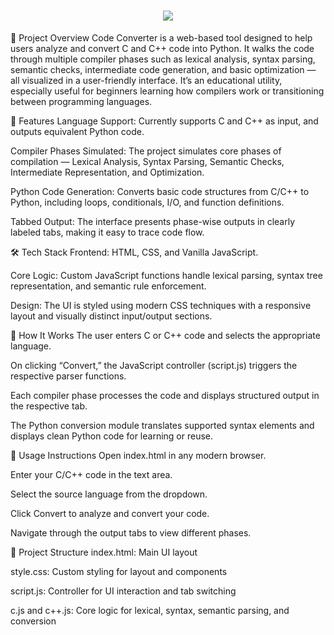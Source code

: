 <h1 align="center">
  <a href="https://git.io/typing-svg">
    <img src="https://readme-typing-svg.herokuapp.com/?lines=Code Converter!&center=true&size=30">
  </a>
</h1>

📌 Project Overview
Code Converter is a web-based tool designed to help users analyze and convert C and C++ code into Python. It walks the code through multiple compiler phases such as lexical analysis, syntax parsing, semantic checks, intermediate code generation, and basic optimization — all visualized in a user-friendly interface. It’s an educational utility, especially useful for beginners learning how compilers work or transitioning between programming languages.

🧠 Features
Language Support: Currently supports C and C++ as input, and outputs equivalent Python code.

Compiler Phases Simulated: The project simulates core phases of compilation — Lexical Analysis, Syntax Parsing, Semantic Checks, Intermediate Representation, and Optimization.

Python Code Generation: Converts basic code structures from C/C++ to Python, including loops, conditionals, I/O, and function definitions.

Tabbed Output: The interface presents phase-wise outputs in clearly labeled tabs, making it easy to trace code flow.

🛠️ Tech Stack
Frontend: HTML, CSS, and Vanilla JavaScript.

Core Logic: Custom JavaScript functions handle lexical parsing, syntax tree representation, and semantic rule enforcement.

Design: The UI is styled using modern CSS techniques with a responsive layout and visually distinct input/output sections.

🔧 How It Works
The user enters C or C++ code and selects the appropriate language.

On clicking “Convert,” the JavaScript controller (script.js) triggers the respective parser functions.

Each compiler phase processes the code and displays structured output in the respective tab.

The Python conversion module translates supported syntax elements and displays clean Python code for learning or reuse.

🚀 Usage Instructions
Open index.html in any modern browser.

Enter your C/C++ code in the text area.

Select the source language from the dropdown.

Click Convert to analyze and convert your code.

Navigate through the output tabs to view different phases.

📂 Project Structure
index.html: Main UI layout

style.css: Custom styling for layout and components

script.js: Controller for UI interaction and tab switching

c.js and c++.js: Core logic for lexical, syntax, semantic parsing, and conversion
